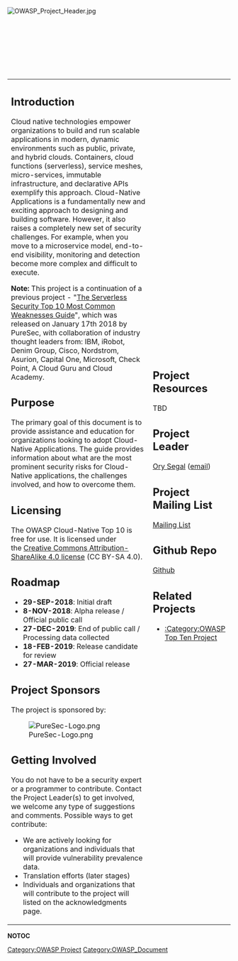 <div style="width:100%;height:160px;border:0,margin:0;overflow: hidden;">

![OWASP_Project_Header.jpg](OWASP_Project_Header.jpg
"OWASP_Project_Header.jpg")

</div>

<table>
<tbody>
<tr class="odd">
<td><h2 id="introduction">Introduction</h2>
<p>Cloud native technologies empower organizations to build and run scalable applications in modern, dynamic environments such as public, private, and hybrid clouds. Containers, cloud functions (serverless), service meshes, micro-services, immutable infrastructure, and declarative APIs exemplify this approach. Cloud-Native Applications is a fundamentally new and exciting approach to designing and building software. However, it also raises a completely new set of security challenges. For example, when you move to a microservice model, end-to-end visibility, monitoring and detection become more complex and difficult to execute.</p>
<p><strong>Note:</strong> This project is a continuation of a previous project - "<a href="https://www.puresec.io/press_releases/sas_top_10_2018_released">The Serverless Security Top 10 Most Common Weaknesses Guide</a>", which was released on January 17th 2018 by PureSec, with collaboration of industry thought leaders from: IBM, iRobot, Denim Group, Cisco, Nordstrom, Asurion, Capital One, Microsoft, Check Point, A Cloud Guru and Cloud Academy.</p>
<h2 id="purpose">Purpose</h2>
<p>The primary goal of this document is to provide assistance and education for organizations looking to adopt Cloud-Native Applications. The guide provides information about what are the most prominent security risks for Cloud-Native applications, the challenges involved, and how to overcome them.</p>
<h2 id="licensing">Licensing</h2>
<p>The OWASP Cloud-Native Top 10 is free for use. It is licensed under the <a href="http://creativecommons.org/licenses/by-sa/4.0/">Creative Commons Attribution-ShareAlike 4.0 license</a> (CC BY-SA 4.0).</p>
<h2 id="roadmap">Roadmap</h2>
<ul>
<li><strong>29-SEP-2018</strong>: Initial draft</li>
<li><strong>8-NOV-2018</strong>: Alpha release / Official public call</li>
<li><strong>27-DEC-2019</strong>: End of public call / Processing data collected</li>
<li><strong>18-FEB-2019</strong>: Release candidate for review</li>
<li><strong>27-MAR-2019</strong>: Official release</li>
</ul>
<h2 id="project_sponsors">Project Sponsors</h2>
<p>The project is sponsored by:</p>
<figure>
<img src="PureSec-Logo.png" title="PureSec-Logo.png" alt="PureSec-Logo.png" /><figcaption>PureSec-Logo.png</figcaption>
</figure>
<h2 id="getting_involved">Getting Involved</h2>
<p>You do not have to be a security expert or a programmer to contribute. Contact the Project Leader(s) to get involved, we welcome any type of suggestions and comments. Possible ways to get contribute:</p>
<ul>
<li>We are actively looking for organizations and individuals that will provide vulnerability prevalence data.</li>
<li>Translation efforts (later stages)</li>
<li>Individuals and organizations that will contribute to the project will listed on the acknowledgments page.</li>
</ul></td>
<td><h2 id="project_resources">Project Resources</h2>
<p>TBD</p>
<h2 id="project_leader">Project Leader</h2>
<p><a href="User:Orysegal" title="wikilink">Ory Segal</a> (<a href="mailto:ory.segal@owasp.org">email</a>)</p>
<h2 id="project_mailing_list">Project Mailing List</h2>
<p><a href="https://lists.owasp.org/mailman/listinfo/owasp-cloud-native-application-security-top-10">Mailing List</a></p>
<h2 id="github_repo">Github Repo</h2>
<p><a href="https://github.com/OWASP/Cloud-Native-Application-Security-Top-10">Github</a></p>
<h2 id="related_projects">Related Projects</h2>
<ul>
<li><a href=":Category:OWASP_Top_Ten_Project" title="wikilink">:Category:OWASP Top Ten Project</a></li>
</ul></td>
</tr>
</tbody>
</table>

__NOTOC__ <headertabs />

[Category:OWASP Project](Category:OWASP_Project "wikilink")
[Category:OWASP_Document](Category:OWASP_Document "wikilink")